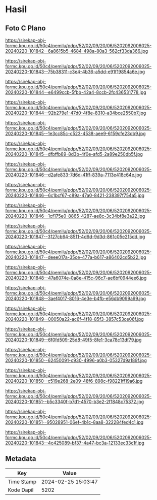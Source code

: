 # Hasil

## Foto C Plano

https://sirekap-obj-formc.kpu.go.id/50c4/pemilu/pdpr/52/02/09/20/06/5202092006025-20240220-101842--6a8615b5-4684-498a-80a3-562cf33da366.jpg

https://sirekap-obj-formc.kpu.go.id/50c4/pemilu/pdpr/52/02/09/20/06/5202092006025-20240220-101843--75b38311-c3e4-4b36-a5dd-e91f19854a6e.jpg

https://sirekap-obj-formc.kpu.go.id/50c4/pemilu/pdpr/52/02/09/20/06/5202092006025-20240220-101844--e6499ccb-5fbb-42a4-8ccb-2fc436531778.jpg

https://sirekap-obj-formc.kpu.go.id/50c4/pemilu/pdpr/52/02/09/20/06/5202092006025-20240220-101844--92b279e1-47d0-4f8e-8310-a34bce2550b7.jpg

https://sirekap-obj-formc.kpu.go.id/50c4/pemilu/pdpr/52/02/09/20/06/5202092006025-20240220-101845--1e3cc85c-c523-4538-aee9-6159cfe23db9.jpg

https://sirekap-obj-formc.kpu.go.id/50c4/pemilu/pdpr/52/02/09/20/06/5202092006025-20240220-101845--dfbffb89-8d3b-4f0e-afd5-2a89e250db5f.jpg

https://sirekap-obj-formc.kpu.go.id/50c4/pemilu/pdpr/52/02/09/20/06/5202092006025-20240220-101846--d2afe833-7d6d-41ff-839a-7113e418c64e.jpg

https://sirekap-obj-formc.kpu.go.id/50c4/pemilu/pdpr/52/02/09/20/06/5202092006025-20240220-101846--6c1bcf67-c89a-47a0-8421-238397f754a5.jpg

https://sirekap-obj-formc.kpu.go.id/50c4/pemilu/pdpr/52/02/09/20/06/5202092006025-20240220-101846--1cf175e0-8865-4287-ae8c-3c34bf8e3a22.jpg

https://sirekap-obj-formc.kpu.go.id/50c4/pemilu/pdpr/52/02/09/20/06/5202092006025-20240220-101847--3127cb64-8511-4d6d-9d3d-861c05e215dd.jpg

https://sirekap-obj-formc.kpu.go.id/50c4/pemilu/pdpr/52/02/09/20/06/5202092006025-20240220-101847--deee017a-35ce-477a-b617-a86402cd5b22.jpg

https://sirekap-obj-formc.kpu.go.id/50c4/pemilu/pdpr/52/02/09/20/06/5202092006025-20240220-101848--47a6074e-0a8e-415c-96c7-ae6bf0944ee6.jpg

https://sirekap-obj-formc.kpu.go.id/50c4/pemilu/pdpr/52/02/09/20/06/5202092006025-20240220-101848--3aef4017-8016-4e3e-b4fb-e56db9099a99.jpg

https://sirekap-obj-formc.kpu.go.id/50c4/pemilu/pdpr/52/02/09/20/06/5202092006025-20240220-101849--00050a22-ac6f-4f18-85f3-3857c53ce06f.jpg

https://sirekap-obj-formc.kpu.go.id/50c4/pemilu/pdpr/52/02/09/20/06/5202092006025-20240220-101849--6f0fd509-25d8-49f5-8fe1-3ca78c13df79.jpg

https://sirekap-obj-formc.kpu.go.id/50c4/pemilu/pdpr/52/02/09/20/06/5202092006025-20240220-101850--62450091-c930-4996-a0b3-05327d9a189f.jpg

https://sirekap-obj-formc.kpu.go.id/50c4/pemilu/pdpr/52/02/09/20/06/5202092006025-20240220-101850--c519e268-2e09-48f6-898c-f98221ff19a6.jpg

https://sirekap-obj-formc.kpu.go.id/50c4/pemilu/pdpr/52/02/09/20/06/5202092006025-20240220-101851--b5c3340f-b7d1-4570-b3e2-2f1848c75372.jpg

https://sirekap-obj-formc.kpu.go.id/50c4/pemilu/pdpr/52/02/09/20/06/5202092006025-20240220-101851--95028951-06ef-4b1c-8aa8-322284fed4c1.jpg

https://sirekap-obj-formc.kpu.go.id/50c4/pemilu/pdpr/52/02/09/20/06/5202092006025-20240220-101843--4c425089-bf37-4a47-bc3a-12133ec33c1f.jpg


## Metadata

| Key        | Value               |
| ---------- | ------------------- |
| Time Stamp | 2024-02-25 15:03:47 |
| Kode Dapil | 5202                |



